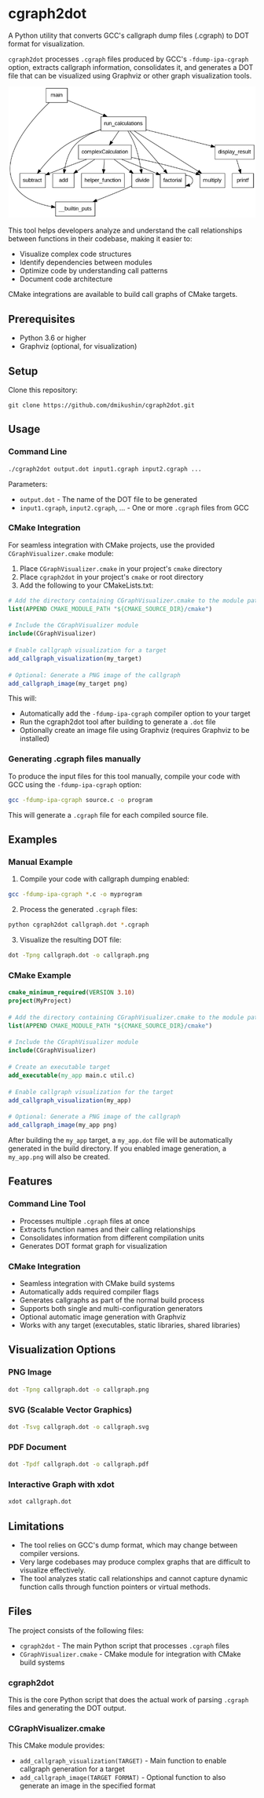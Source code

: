 # cgraph2dot

A Python utility that converts GCC's callgraph dump files (.cgraph) to DOT format for visualization.

`cgraph2dot` processes `.cgraph` files produced by GCC's `-fdump-ipa-cgraph` option, extracts callgraph information, consolidates it, and generates a DOT file that can be visualized using Graphviz or other graph visualization tools.

![](./example/cgraph2dot_example.png)

This tool helps developers analyze and understand the call relationships between functions in their codebase, making it easier to:

- Visualize complex code structures
- Identify dependencies between modules
- Optimize code by understanding call patterns
- Document code architecture

CMake integrations are available to build call graphs of CMake targets.


## Prerequisites

- Python 3.6 or higher
- Graphviz (optional, for visualization)


## Setup

Clone this repository:

```
git clone https://github.com/dmikushin/cgraph2dot.git
```


## Usage

### Command Line

```bash
./cgraph2dot output.dot input1.cgraph input2.cgraph ...
```

Parameters:

- `output.dot` - The name of the DOT file to be generated
- `input1.cgraph`, `input2.cgraph`, ... - One or more `.cgraph` files from GCC

### CMake Integration

For seamless integration with CMake projects, use the provided `CGraphVisualizer.cmake` module:

1. Place `CGraphVisualizer.cmake` in your project's `cmake` directory
2. Place `cgraph2dot` in your project's `cmake` or root directory
3. Add the following to your CMakeLists.txt:

```cmake
# Add the directory containing CGraphVisualizer.cmake to the module path
list(APPEND CMAKE_MODULE_PATH "${CMAKE_SOURCE_DIR}/cmake")

# Include the CGraphVisualizer module
include(CGraphVisualizer)

# Enable callgraph visualization for a target
add_callgraph_visualization(my_target)

# Optional: Generate a PNG image of the callgraph
add_callgraph_image(my_target png)
```

This will:
- Automatically add the `-fdump-ipa-cgraph` compiler option to your target
- Run the cgraph2dot tool after building to generate a `.dot` file
- Optionally create an image file using Graphviz (requires Graphviz to be installed)

### Generating .cgraph files manually

To produce the input files for this tool manually, compile your code with GCC using the `-fdump-ipa-cgraph` option:

```bash
gcc -fdump-ipa-cgraph source.c -o program
```

This will generate a `.cgraph` file for each compiled source file.


## Examples

### Manual Example

1. Compile your code with callgraph dumping enabled:

```bash
gcc -fdump-ipa-cgraph *.c -o myprogram
```

2. Process the generated `.cgraph` files:

```bash
python cgraph2dot callgraph.dot *.cgraph
```

3. Visualize the resulting DOT file:

```bash
dot -Tpng callgraph.dot -o callgraph.png
```

### CMake Example

```cmake
cmake_minimum_required(VERSION 3.10)
project(MyProject)

# Add the directory containing CGraphVisualizer.cmake to the module path
list(APPEND CMAKE_MODULE_PATH "${CMAKE_SOURCE_DIR}/cmake")

# Include the CGraphVisualizer module
include(CGraphVisualizer)

# Create an executable target
add_executable(my_app main.c util.c)

# Enable callgraph visualization for the target
add_callgraph_visualization(my_app)

# Optional: Generate a PNG image of the callgraph
add_callgraph_image(my_app png)
```

After building the `my_app` target, a `my_app.dot` file will be automatically generated in the build directory. If you enabled image generation, a `my_app.png` will also be created.


## Features

### Command Line Tool
- Processes multiple `.cgraph` files at once
- Extracts function names and their calling relationships
- Consolidates information from different compilation units
- Generates DOT format graph for visualization

### CMake Integration
- Seamless integration with CMake build systems
- Automatically adds required compiler flags
- Generates callgraphs as part of the normal build process
- Supports both single and multi-configuration generators
- Optional automatic image generation with Graphviz
- Works with any target (executables, static libraries, shared libraries)


## Visualization Options

### PNG Image

```bash
dot -Tpng callgraph.dot -o callgraph.png
```

### SVG (Scalable Vector Graphics)

```bash
dot -Tsvg callgraph.dot -o callgraph.svg
```

### PDF Document

```bash
dot -Tpdf callgraph.dot -o callgraph.pdf
```

### Interactive Graph with xdot

```bash
xdot callgraph.dot
```


## Limitations

- The tool relies on GCC's dump format, which may change between compiler versions.
- Very large codebases may produce complex graphs that are difficult to visualize effectively.
- The tool analyzes static call relationships and cannot capture dynamic function calls through function pointers or virtual methods.


## Files

The project consists of the following files:

- `cgraph2dot` - The main Python script that processes `.cgraph` files
- `CGraphVisualizer.cmake` - CMake module for integration with CMake build systems

### cgraph2dot

This is the core Python script that does the actual work of parsing `.cgraph` files and generating the DOT output.

### CGraphVisualizer.cmake

This CMake module provides:

- `add_callgraph_visualization(TARGET)` - Main function to enable callgraph generation for a target
- `add_callgraph_image(TARGET FORMAT)` - Optional function to also generate an image in the specified format

